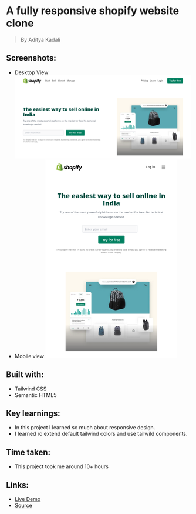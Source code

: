 # A fully responsive shopify website clone

> By Aditya Kadali

## Screenshots:

- Desktop View
  ![Desktop view](./public/screenshots/desktop.png)
- Mobile view
  ![Mobile view](./public/screenshots/mobile.png)

## Built with:

- Tailwind CSS
- Semantic HTML5

## Key learnings:

- In this project I learned so much about responsive design.
- I learned ro extend default tailwind colors and use tailwild components.

## Time taken:

- This project took me around 10+ hours

## Links:

- [Live Demo](https://shopify-clne.netlify.app/)
- [Source](https://github.com/Adityakadali/shopify-clone)

